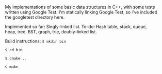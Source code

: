 My implementations of some basic data structures in C++, with some tests written using Google Test.
I'm statically linking Google Test, so I've included the googletest directory here.

Implemented so far: Singly-linked list.
To-do: Hash table, stack, queue, heap, tree, BST, graph, trie, doubly-linked list.

Build instructions:
`$ mkdir bin`

`$ cd bin`

`$ cmake ..`

`$ make`

